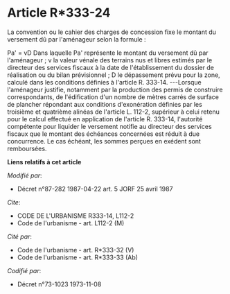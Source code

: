# Article R*333-24

La convention ou le cahier des charges de concession fixe le montant du versement dû par l'aménageur selon la formule :

Pa' = vD          Dans laquelle Pa' représente le montant du versement dû par l'aménageur ; v la valeur vénale des terrains
nus et libres estimés par le      directeur des services fiscaux à la date de l'établissement      du dossier de réalisation
ou du bilan prévisionnel ; D le dépassement prévu pour la zone, calculé dans les conditions       définies à l'article R.
333-14. ---Lorsque l'aménageur justifie, notamment par la production des permis de construire correspondants, de
l'édification d'un nombre de mètres carrés de surface de plancher répondant aux conditions d'exonération définies par les
troisième et quatrième alinéas de l'article L. 112-2, supérieur à celui retenu pour le calcul effectué en application de
l'article R. 333-14, l'autorité compétente pour liquider le versement notifie au directeur des services fiscaux que le
montant des échéances concernées est réduit à due concurrence. Le cas échéant, les sommes perçues en exédent sont
remboursées.

**Liens relatifs à cet article**

_Modifié par_:

  - Décret n°87-282 1987-04-22 art. 5 JORF 25 avril 1987

_Cite_:

  - CODE DE L'URBANISME R333-14, L112-2
  - Code de l'urbanisme - art. L112-2 (M)

_Cité par_:

  - Code de l'urbanisme - art. R*333-32 (V)
  - Code de l'urbanisme - art. R*333-33 (Ab)

_Codifié par_:

  - Décret n°73-1023 1973-11-08
